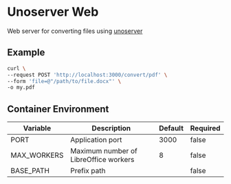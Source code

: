 # Unoserver Web

Web server for converting files using [unoserver](https://github.com/unoconv/unoserver)

## Example

```sh
curl \
--request POST 'http://localhost:3000/convert/pdf' \
--form 'file=@"/path/to/file.docx"' \
-o my.pdf
```

## Container Environment

| Variable    | Description                           | Default | Required |
| ----------- | ------------------------------------- | ------- | -------- |
| PORT        | Application port                      | 3000    | false    |
| MAX_WORKERS | Maximum number of LibreOffice workers | 8       | false    |
| BASE_PATH   | Prefix path                           |         | false    |
